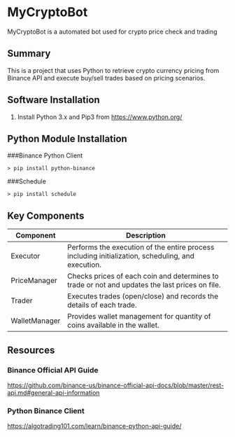 # MyCryptoBot
MyCryptoBot is a automated bot used for crypto price check and trading

## Summary
This is a project that uses Python to retrieve crypto currency pricing from Binance API and execute buy/sell trades based on pricing scenarios.

## Software Installation
1. Install Python 3.x and Pip3 from https://www.python.org/

## Python Module Installation
###Binance Python Client 
```
> pip install python-binance
```

###Schedule 
```
> pip install schedule
```

## Key Components

|  Component | Description   | 
|---|---|
|  Executor  | Performs the execution of the entire process including initialization, scheduling, and execution.  |  
|  PriceManager | Checks prices of each coin and determines to trade or not and updates the last prices on file.  |   
|  Trader | Executes trades (open/close) and records the details of each trade.  |  
|  WalletManager | Provides wallet management for quantity of coins available in the wallet.   |  
 


## Resources

### Binance Official API Guide
https://github.com/binance-us/binance-official-api-docs/blob/master/rest-api.md#general-api-information

### Python Binance Client
https://algotrading101.com/learn/binance-python-api-guide/



